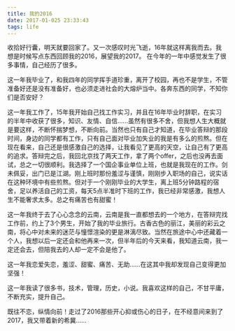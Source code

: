 ```yaml
---
title: 我的2016
date: 2017-01-025 23:33:43
tags: life
---
```

收拾好行囊，明天就要回家了。又一次感叹时光飞逝，16年就这样离我而去。我想是时候写点东西回顾我的2016，展望我的2017。
在今年的一年中感觉发生了很多事情，自己经历了很多。
<!--more-->
这一年我毕业了，和我四年的同学挥手道珍重，离开了校园，再也不是学生，不管准备好还是没有准备好，也必须走进社会的大熔炉当中。各奔东西的同学，不知你们是否安好？

这一年我工作了，15年我开始自己找工作实习，并且在16年毕业时辞职，在实习的半年中收获了很多，知识、友情、自信......虽然有很多不舍，但我想人生大概就是要这样，不断怀揣梦想，不断向前。当然也只有自己才知道，在毕业答辩的那段时间，身边的同学都有工作，只有自己面对毕业加失业的我是有多么的煎熬。但在现在看来，自己还是很感激自己的选择，让我看见了更高的天空，让自己有了更高的追求。答辩完之后，我回北京找了两天工作，拿了两个offer，之后也没再去面试，总之一切很顺利。我选择了一个国企事业单位上班，也就是我现在的工作。剑未佩妥，出门已是江湖。刚上班时那份羞涩与谨慎，刚刚步入职场的自己，说实话在这种环境中有些煎熬。但对于一个刚刚毕业的大学生，离上班5分钟路程的宿舍，足以养活自己的工资，每天5点半准时下班的工作，我已经非常感激，我想人生不能奢求太多。总之有痛苦也有甜蜜！

这一年我终于去了心心念念的云南，云南是我一直都想去的一个地方，在答辩完找工作前，约上了3个男生，开始了我的毕业旅行。古香古色的丽江，美丽的彩云之南，将心中对未来的迷茫与憧憬渲染的更是淋漓尽致。当然在旅途中心中还藏着一个人，我想以后一定还会和他再来一次，但半年后的今天来看，我知道云南，我一定还会去，但陪我去的人却一定不会是他了。

这一年我恋爱失恋，羞涩、甜蜜、痛苦、无助......在这其中我却发现自己变得更加坚强！

这一年我读了很多书，技术，管理，历史，小说。我喜欢这样的自己，不甘平庸，不断充实，提升自己。

既往不恋，纵情向前！走过了2016那些开心抑或伤心的日子，在不经意间来到了2017，我又带着新的希冀......
